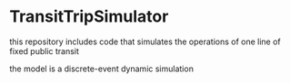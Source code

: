 # TransitTripSimulator
this repository includes code that simulates the operations of one line of fixed public transit

the model is a discrete-event dynamic simulation
